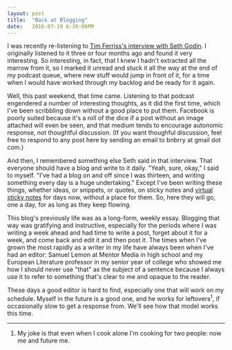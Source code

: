 ```yaml
---
layout: post
title:  "Back at Blogging"
date:   2016-07-19 6:30:00PM
---
```


I was recently re-listening to [Tim Ferriss's interview with Seth Godin](http://fourhourworkweek.com/2016/02/10/seth-godin/). I originally listened to it three or four months ago and found it very interesting. So interesting, in fact, that I knew I hadn't extracted all the marrow from it, so I marked it unread and stuck it all the way at the end of my podcast queue, where new stuff would jump in front of it, for a time when I would have worked through my backlog and be ready for it again.

Well, this past weekend, that time came. Listening to that podcast engendered a number of interesting thoughts, as it did the first time, which I've been scribbling down without a good place to put them. Facebook is poorly suited because it's a roll of the dice if a post without an image attached will even be seen, and that medium tends to encourage autonomic response, not thoughtful discussion. (If you want thoughful discussion, feel free to respond to any post here by sending an email to bnbrry at gmail dot com.)

And then, I remembered something else Seth said in that interview. That everyone should have a blog and write to it daily. "Yeah, sure, okay," I said to myself. "I've had a blog on and off since I was thirteen, and writing something every day is a huge undertaking." Except I've been writing these things, whether ideas, or snippets, or quotes, on sticky notes and [virtual sticky notes](https://keep.google.com) for days now, without a place for them. So, here they will go, one a day, for as long as they keep flowing.

This blog's previously life was as a long-form, weekly essay. Blogging that way was gratifying and instructive, especially for the periods where I was writing a week ahead and had time to write a post, forget about it for a week, and come back and edit it and then post it. The times when I've grown the most rapidly as a writer in my life have always been when I've had an editor: Samuel Lemon at Mentor Media in high school and my European Literature professor in my senior year of college who showed me how I should never use "that" as the subject of a sentence because I always use it to refer to something that's clear to me and opaque to the reader.

These days a good editor is hard to find, especially one that will work on my schedule. Myself in the future is a good one, and he works for leftovers<sup>1</sup>, if occasionally slow to get a response from. We'll see how that model works this time. 

***

1. My joke is that even when I cook alone I'm cooking for two people: now me and future me. 
